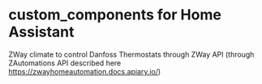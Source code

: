 # custom_components for Home Assistant

ZWay climate to control Danfoss Thermostats through ZWay API (through ZAutomations API described here https://zwayhomeautomation.docs.apiary.io/)
